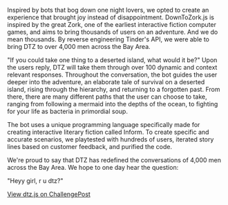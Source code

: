 Inspired by bots that bog down one night lovers, we opted to create an experience that brought joy instead of disappointment. DownToZork.js is inspired by the great Zork, one of the earliest interactive fiction computer games, and aims to bring thousands of users on an adventure. And we do mean thousands. By reverse engineering Tinder's API, we were able to bring DTZ to over 4,000 men across the Bay Area.

"If you could take one thing to a deserted island, what would it be?" Upon the users reply, DTZ will take them through over 100 dynamic and context relevant responses. Throughout the conversation, the bot guides the user deeper into the adventure, an elaborate tale of survival on a deserted island, rising through the hierarchy, and returning to a forgotten past. From there, there are many different paths that the user can choose to take, ranging from following a mermaid into the depths of the ocean, to fighting for your life as bacteria in primordial soup.

The bot uses a unique programming language specifically made for creating interactive literary fiction called Inform. To create specific and accurate scenarios, we playtested with hundreds of users, iterated story lines based on customer feedback, and purified the code.

We're proud to say that DTZ has redefined the conversations of 4,000 men across the Bay Area. We hope to one day hear the question:

"Heyy girl, r u dtz?"

[View dtz.js on ChallengePost](http://challengepost.com/software/downtozork-js)
